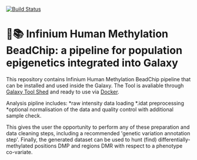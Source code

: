 [![Build Status](https://travis-ci.org/kpbioteam/ewas_galaxy.svg?branch=master)](https://travis-ci.org/kpbioteam/ewas_galaxy)


# 🔬📚 Infinium Human Methylation BeadChip: a pipeline for population epigenetics integrated into Galaxy

This repository contains Infinium Human Methylation BeadChip pipeline that can be installed and used inside the Galaxy. 
The Tool is avaliable through [Galaxy Tool Shed](https://toolshed.g2.bx.psu.edu/view/kpbioteam/ewastools/53aaf097238c) and ready to use via [Docker](https://galaxyproject.org/use/ewas-galaxy/).

Analysis pipline includes:
 *raw intensity data loading
 *.idat preprocessing
 *optional normalisation of the data and quality control with additional sample check.
   
This gives the user the opportunity to perform any of these preparation and data cleaning steps, including a recommended 'genetic variation annotation step'. Finally, the generated  dataset can be used to hunt (find) differentially-methylated positions DMP and regions DMR with respect to a phenotype co-variate.
